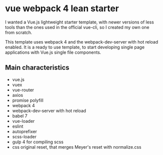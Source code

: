 # vue webpack 4 lean starter
I wanted a Vue.js lightweight starter template, with newer versions of less tools than the ones used in the official vue-cli, so I created my own one from scratch.

This template uses webpack 4 and the webpack-dev-server with hot reload enabled.
It is a ready to use template, to start developing single page applications with Vue.js single file components.

## Main characteristics
- vue.js
- vuex
- vue-router
- axios
- promise polyfill
- webpack 4
- webpack-dev-server with hot reload
- babel 7
- vue-loader
- eslint
- autoprefixer
- scss-loader
- gulp 4 for compiling scss
- css original reset, that merges Meyer's reset with normalize.css
